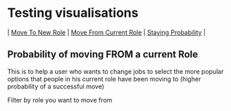 # Testing visualisations

| [Move To New Role](to_new_role) | [Move From Current Role](from_current_role) | [Staying Probability](staying_prob) | 

<!-- ## Probability of moving to a new role 
Filter by Role you want to move TO
<div class="flourish-embed flourish-chart" data-src="visualisation/13240354"><script src="https://public.flourish.studio/resources/embed.js"></script></div> -->

## Probability of moving FROM a current Role
This is to help a user who wants to change jobs to select the more popular options that people in his current role have been moving to (higher probability of a successful move)

Filter by role you want to move from 
<div class="flourish-embed flourish-chart" data-src="visualisation/13240513"><script src="https://public.flourish.studio/resources/embed.js"></script></div>

<!-- ## Staying in Same role probability
Filter by probability percentage (range of 10s)

<div class="flourish-embed flourish-chart" data-src="visualisation/13241287"><script src="https://public.flourish.studio/resources/embed.js"></script></div> -->


<style>
    .flourish-embed {
        margin: 0 auto; /* center horizontally */
        max-width: 75%; /* limit width */
        display: block;
    }
</style>